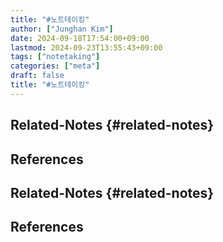 ```yaml
---
title: "#노트테이킹"
author: ["Junghan Kim"]
date: 2024-09-18T17:54:00+09:00
lastmod: 2024-09-23T13:55:43+09:00
tags: ["notetaking"]
categories: ["meta"]
draft: false
title: "#노트테이킹"
---
```


<!--more-->


## Related-Notes {#related-notes}

## References

<style>.csl-entry{text-indent: -1.5em; margin-left: 1.5em;}</style><div class="csl-bib-body">
</div>


## Related-Notes {#related-notes}

## References

<style>.csl-entry{text-indent: -1.5em; margin-left: 1.5em;}</style><div class="csl-bib-body">
</div>
